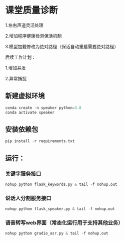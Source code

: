 # 课堂质量诊断

1.左右声道灵活处理

2.增加程序健康检测保活机制

3.模型加载修改为绝对路径（保活自动重启需要绝对路径）

后续工作计划：

1.增加并发

2.异常捕捉

## 新建虚拟环境

```python
conda create -n speaker python=3.8
conda activate speaker
```

## 安装依赖包

```python
pip install -r requirements.txt
```

## 运行：

### 关键字服务接口

```python
nohup python flask_keywords.py & tail -f nohup.out
```

### 说话人分割服务接口

```python
nohup python flask_speaker.py & tail -f nohup.out
```

### 语音转写web界面（常态化运行用于支持其他业务）
```python
nohup python gradio_asr.py & tail -f nohup.out
```
